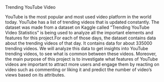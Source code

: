 Trending YouTube Video 

YouTube is the most popular and most used video platform in the world today. YouTube has a list of trending videos that is updated constantly. The dataset was made from a dataset on Kaggle called “Trending YouTube Video Statistics” is being used to analyze all the important elements and features for this project.For each of those days, the dataset contains data about the trending videos of that day. It contains data for about 335000 trending videos. We will analyze this data to get insights into YouTube trending videos, to see what is common between these videos. Moreover, the main purpose of this project is to investigate what features of YouTube videos are important to attract more users and engage them by reacting on video such as commenting or liking it and predict the number of video’s views based on its attributes.
